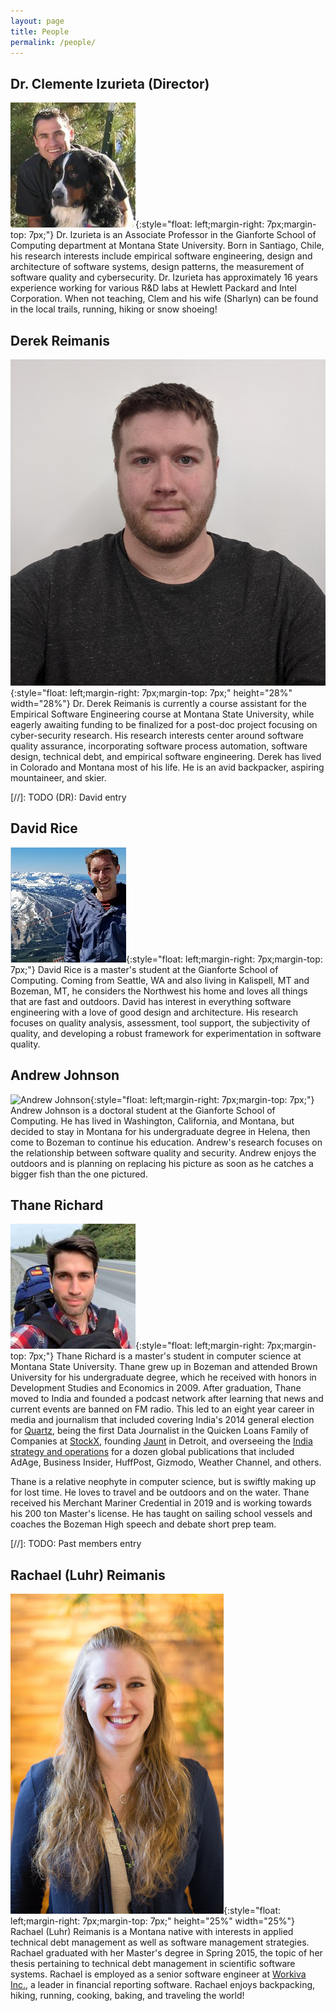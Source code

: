```yaml
---
layout: page
title: People
permalink: /people/
---
```


## Dr. Clemente Izurieta (Director)
![Dr. Clemente Izurieta](/images/clem.png){:style="float: left;margin-right: 7px;margin-top: 7px;"}
Dr. Izurieta is an Associate Professor in the Gianforte School of Computing department at Montana State University.
Born in Santiago, Chile, his research interests include empirical software engineering, design and architecture of software systems, design patterns, the measurement of software quality and cybersecurity.
Dr. Izurieta has approximately 16 years experience working for various R&D labs at Hewlett Packard and Intel Corporation.
When not teaching, Clem and his wife (Sharlyn) can be found in the local trails, running, hiking or snow shoeing!

## Derek Reimanis
![Derek Reimanis](/images/derek.png){:style="float: left;margin-right: 7px;margin-top: 7px;" height="28%" width="28%"}
Dr. Derek Reimanis is currently a course assistant for the Empirical Software Engineering course at Montana State University, while eagerly awaiting funding to be finalized for a post-doc project focusing on cyber-security research. His research interests center around software quality assurance, incorporating software process automation, software design, technical debt, and empirical software engineering.
Derek has lived in Colorado and Montana most of his life. He is an avid backpacker, aspiring mountaineer, and skier.


[//]: TODO (DR): David entry
## David Rice
![David Rice](/images/rice.png){:style="float: left;margin-right: 7px;margin-top: 7px;"}
David Rice is a master's student at the Gianforte School of Computing.
Coming from Seattle, WA and also living in Kalispell, MT and Bozeman, MT, he considers the Northwest his home and loves all things that are fast and outdoors.
David has interest in everything software engineering with a love of good design and architecture.
His research focuses on quality analysis, assessment, tool support, the subjectivity of quality, and developing a robust framework for experimentation in software quality.

## Andrew Johnson
![Andrew Johnson](/images/andrew.png){:style="float: left;margin-right: 7px;margin-top: 7px;"}
Andrew Johnson is a doctoral student at the Gianforte School of Computing.
He has lived in Washington, California, and Montana, but decided to stay in Montana for his undergraduate degree in Helena, then come to Bozeman to continue his education.
Andrew's research focuses on the relationship between software quality and security.
Andrew enjoys the outdoors and is planning on replacing his picture as soon as he catches a bigger fish than the one pictured.

## Thane Richard
![Thane Richard](/images/thane.jpg){:style="float: left;margin-right: 7px;margin-top: 7px;"}
Thane Richard is a master's student in computer science at Montana State University. Thane grew up in Bozeman and attended Brown University for his undergraduate degree, which he received with honors in Development Studies and Economics in 2009. After graduation, Thane moved to India and founded a podcast network after learning that news and current events are banned on FM radio. This led to an eight year career in media and journalism that included covering India's 2014 general election for [Quartz](https://qz.com), being the first Data Journalist in the Quicken Loans Family of Companies at [StockX](https://stockx.com), founding [Jaunt](https://jauntdetroit.com) in Detroit, and overseeing the [India strategy and operations](https://timesbridge.com) for a dozen global publications that included AdAge, Business Insider, HuffPost, Gizmodo, Weather Channel, and others.

Thane is a relative neophyte in computer science, but is swiftly making up for lost time. He loves to travel and be outdoors and on the water. Thane received his Merchant Mariner Credential in 2019 and is working towards his 200 ton Master's license. He has taught on sailing school vessels and coaches the Bozeman High speech and debate short prep team.

[//]: TODO: Past members entry
## Rachael (Luhr) Reimanis
![Rachael (Luhr) Reimanis](/images/rachael.jpg){:style="float: left;margin-right: 7px;margin-top: 7px;" height="25%" width="25%"}
Rachael (Luhr) Reimanis is a Montana native with interests in applied technical debt management as well as software management strategies. Rachael graduated with her Master's degree in Spring 2015, the topic of her thesis pertaining to technical debt management in scientific software systems. Rachael is employed as a senior software engineer at [Workiva Inc.](https://www.workiva.com/), a leader in financial reporting software. Rachael enjoys backpacking, hiking, running, cooking, baking, and traveling the world!
